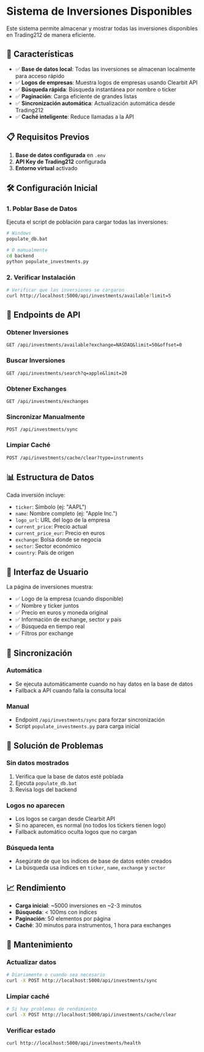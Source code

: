 # Sistema de Inversiones Disponibles

Este sistema permite almacenar y mostrar todas las inversiones disponibles en Trading212 de manera eficiente.

## 🚀 Características

- ✅ **Base de datos local**: Todas las inversiones se almacenan localmente para acceso rápido
- ✅ **Logos de empresas**: Muestra logos de empresas usando Clearbit API
- ✅ **Búsqueda rápida**: Búsqueda instantánea por nombre o ticker
- ✅ **Paginación**: Carga eficiente de grandes listas
- ✅ **Sincronización automática**: Actualización automática desde Trading212
- ✅ **Caché inteligente**: Reduce llamadas a la API

## 📋 Requisitos Previos

1. **Base de datos configurada** en `.env`
2. **API Key de Trading212** configurada
3. **Entorno virtual** activado

## 🛠️ Configuración Inicial

### 1. Poblar Base de Datos

Ejecuta el script de población para cargar todas las inversiones:

```bash
# Windows
populate_db.bat

# O manualmente
cd backend
python populate_investments.py
```

### 2. Verificar Instalación

```bash
# Verificar que las inversiones se cargaron
curl http://localhost:5000/api/investments/available?limit=5
```

## 🔧 Endpoints de API

### Obtener Inversiones
```http
GET /api/investments/available?exchange=NASDAQ&limit=50&offset=0
```

### Buscar Inversiones
```http
GET /api/investments/search?q=apple&limit=20
```

### Obtener Exchanges
```http
GET /api/investments/exchanges
```

### Sincronizar Manualmente
```http
POST /api/investments/sync
```

### Limpiar Caché
```http
POST /api/investments/cache/clear?type=instruments
```

## 📊 Estructura de Datos

Cada inversión incluye:
- `ticker`: Símbolo (ej: "AAPL")
- `name`: Nombre completo (ej: "Apple Inc.")
- `logo_url`: URL del logo de la empresa
- `current_price`: Precio actual
- `current_price_eur`: Precio en euros
- `exchange`: Bolsa donde se negocia
- `sector`: Sector económico
- `country`: País de origen

## 🎨 Interfaz de Usuario

La página de inversiones muestra:
- ✅ Logo de la empresa (cuando disponible)
- ✅ Nombre y ticker juntos
- ✅ Precio en euros y moneda original
- ✅ Información de exchange, sector y país
- ✅ Búsqueda en tiempo real
- ✅ Filtros por exchange

## 🔄 Sincronización

### Automática
- Se ejecuta automáticamente cuando no hay datos en la base de datos
- Fallback a API cuando falla la consulta local

### Manual
- Endpoint `/api/investments/sync` para forzar sincronización
- Script `populate_investments.py` para carga inicial

## 🐛 Solución de Problemas

### Sin datos mostrados
1. Verifica que la base de datos esté poblada
2. Ejecuta `populate_db.bat`
3. Revisa logs del backend

### Logos no aparecen
- Los logos se cargan desde Clearbit API
- Si no aparecen, es normal (no todos los tickers tienen logo)
- Fallback automático oculta logos que no cargan

### Búsqueda lenta
- Asegúrate de que los índices de base de datos estén creados
- La búsqueda usa índices en `ticker`, `name`, `exchange` y `sector`

## 📈 Rendimiento

- **Carga inicial**: ~5000 inversiones en ~2-3 minutos
- **Búsqueda**: < 100ms con índices
- **Paginación**: 50 elementos por página
- **Caché**: 30 minutos para instrumentos, 1 hora para exchanges

## 🔧 Mantenimiento

### Actualizar datos
```bash
# Diariamente o cuando sea necesario
curl -X POST http://localhost:5000/api/investments/sync
```

### Limpiar caché
```bash
# Si hay problemas de rendimiento
curl -X POST http://localhost:5000/api/investments/cache/clear
```

### Verificar estado
```bash
curl http://localhost:5000/api/investments/health
```
